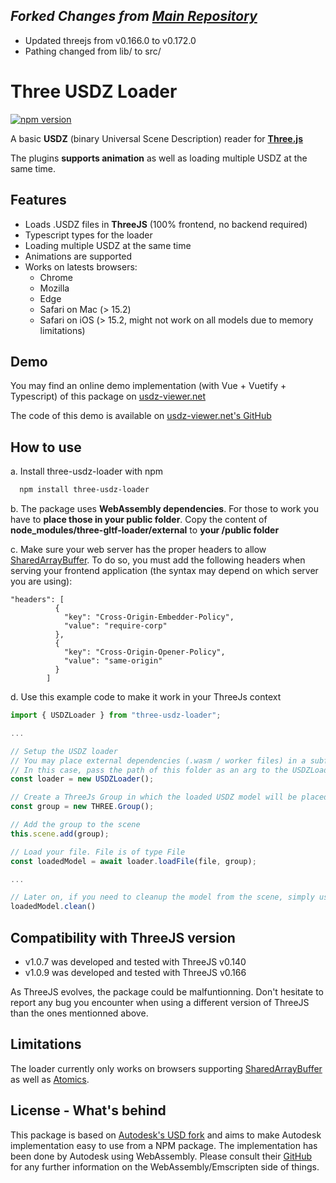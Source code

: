 ## *Forked Changes from [Main Repository](https://github.com/ponahoum/three-usdz-loader)*
- Updated threejs from v0.166.0 to v0.172.0
- Pathing changed from lib/ to src/

# Three USDZ Loader
[![npm version](https://badge.fury.io/js/three-usdz-loader.svg)](https://badge.fury.io/js/three-usdz-loader)

A basic **USDZ** (binary Universal Scene Description) reader for [**Three.js**](https://threejs.org)

The plugins **supports animation** as well as loading multiple USDZ at the same time.


## Features

- Loads .USDZ files in **ThreeJS** (100% frontend, no backend required)
- Typescript types for the loader
- Loading multiple USDZ at the same time
- Animations are supported
- Works on latests browsers:
  - Chrome
  - Mozilla
  - Edge
  - Safari on Mac (> 15.2)
  - Safari on iOS (> 15.2, might not work on all models due to memory limitations)


## Demo

You may find an online demo implementation (with Vue + Vuetify + Typescript) of this package on [usdz-viewer.net](https://www.usdz-viewer.net/)

The code of this demo is available on [usdz-viewer.net's GitHub](https://github.com/ponahoum/usdz-web-viewer)


## How to use

a. Install three-usdz-loader with npm

```bash
  npm install three-usdz-loader
```

b. The package uses **WebAssembly dependencies**. For those to work you have to **place those in your public folder**.
Copy the content of **node_modules/three-gltf-loader/external** to **your /public folder**

c. Make sure your web server has the proper headers to allow [SharedArrayBuffer](https://developer.mozilla.org/fr/docs/Web/JavaScript/Reference/Global_Objects/SharedArrayBuffer).
To do so, you must add the following headers when serving your frontend application (the syntax may depend on which server you are using):
```
"headers": [
          {
            "key": "Cross-Origin-Embedder-Policy",
            "value": "require-corp"
          },
          {
            "key": "Cross-Origin-Opener-Policy",
            "value": "same-origin"
          }
        ]
```

d. Use this example code to make it work in your ThreeJs context

```js
import { USDZLoader } from "three-usdz-loader";

...

// Setup the USDZ loader
// You may place external dependencies (.wasm / worker files) in a subfolder of the public folder. 
// In this case, pass the path of this folder as an arg to the USDZLoader constructor
const loader = new USDZLoader();

// Create a ThreeJs Group in which the loaded USDZ model will be placed
const group = new THREE.Group();

// Add the group to the scene
this.scene.add(group);

// Load your file. File is of type File
const loadedModel = await loader.loadFile(file, group);

...

// Later on, if you need to cleanup the model from the scene, simply use
loadedModel.clean()

```

## Compatibility with ThreeJS version
- v1.0.7 was developed and tested with ThreeJS v0.140
- v1.0.9 was developed and tested with ThreeJS v0.166

As ThreeJS evolves, the package could be malfuntionning. Don't hesitate to report any bug you encounter when using a different version of ThreeJS than the ones mentionned above.

## Limitations
The loader currently only works on browsers supporting [SharedArrayBuffer](https://developer.mozilla.org/fr/docs/Web/JavaScript/Reference/Global_Objects/SharedArrayBuffer) as well as [Atomics](https://developer.mozilla.org/fr/docs/Web/JavaScript/Reference/Global_Objects/Atomics).

## License - What's behind
This package is based on [Autodesk's USD fork](https://github.com/autodesk-forks/USD/tree/release) and aims to make Autodesk implementation easy to use from a NPM package.
The implementation has been done by Autodesk using WebAssembly. Please consult their [GitHub](https://github.com/autodesk-forks/USD/tree/release) for any further information on the WebAssembly/Emscripten side of things.

